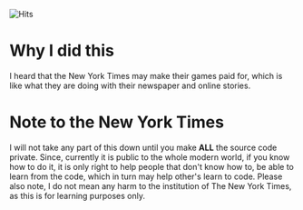![Hits](https://hits.link/hits?url=https%3A%2F%2Fgithub.com%2FLukas-Batema%2Fnyt-game-source-code)
# Why I did this
I heard that the New York Times may make their games paid for, which is like what they are doing with their newspaper and online stories.

# Note to the New York Times
I will not take any part of this down until you make **ALL** the source code private. Since, currently it is public to the whole modern world, if you know how to do it, it is only right to help people that don't know how to, be able to learn from the code, which in turn may help other's learn to code. Please also note, I do not mean any harm to the institution of The New York Times, as this is for learning purposes only.
